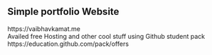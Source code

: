#
<h2>Simple portfolio Website </h2>
https://vaibhavkamat.me
<br>
Availed free Hosting and other cool stuff using Github student pack https://education.github.com/pack/offers
